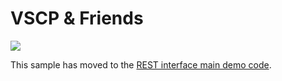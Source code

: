 <h1>VSCP & Friends</h1>

<img src="http://vscp.org/images/vscp_logo.jpg" >

<p>
This sample has moved to the <a href="https://github.com/grodansparadis/vscp-ux/tree/master/rest">REST interface main demo code</a>.
</p>
